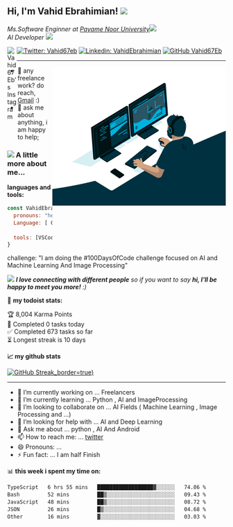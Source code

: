 <h2> Hi, I'm Vahid Ebrahimian! <img src="https://media.giphy.com/media/mGcNjsfWAjY5AEZNw6/giphy.gif" width="50"></h2>
<p><em>Ms.Software Enginner at <a href="http://pnu.ac.ir/portal/home/">Payame Noor University</a><img src="https://media.giphy.com/media/fYSnHlufseco8Fh93Z/giphy.gif" width="30"></br>AI Developer <img src="https://media.giphy.com/media/WUlplcMpOCEmTGBtBW/giphy.gif" width="30"> 
</em></p>

<a href="https://www.instagram.com/Vahid67Eb/">
  <img align="left" alt="Vahid67Eb's Instagram" width="22px" src="https://raw.githubusercontent.com/hussainweb/hussainweb/main/icons/instagram.png" />
</a>

[![Twitter: Vahid67eb](https://img.shields.io/twitter/follow/Vahid67eb?style=social)](https://twitter.com/Vahid67eb)
[![Linkedin: VahidEbrahimian](https://img.shields.io/badge/-VahidEbrahimian-blue?style=flat-square&logo=Linkedin&logoColor=white&link=https://www.linkedin.com/in/vahid-ebrahimian-842664239/)](https://www.linkedin.com/in/vahid-ebrahimian-842664239/)
[![GitHub Vahid67Eb](https://img.shields.io/github/followers/thaiane?label=follow&style=social)](https://github.com/Vahid67eb)

---
<img align="right" alt="GIF" src="https://github.com/Vahid67eb/Vahid67eb/blob/fda701954711c17cc39366f4d15dc1f9e1ac2370/code.gif?raw=true" width="400" height="320" />



- 💼 any freelance work? do reach, [Gmail](Vahid67Ebrahimian@gmail.com) :)
- 💬 ask me about anything, i am happy to help;



### <img src="https://media.giphy.com/media/VgCDAzcKvsR6OM0uWg/giphy.gif" width="50"> A little more about me...  

**languages and tools:**

```javascript
const VahidEbrahimian = {
  pronouns: "he" | "man",
  Language: [ C++ <code><img height="20" src="https://raw.githubusercontent.com/github/explore/80688e429a7d4ef2fca1e82350fe8e3517d3494d/topics/cpp/cpp.png"></code>, Python <code><img height="20" src="https://raw.githubusercontent.com/github/explore/80688e429a7d4ef2fca1e82350fe8e3517d3494d/topics/python/python.png"></code>, Java <code><img height="20" src="https://raw.githubusercontent.com/github/explore/80688e429a7d4ef2fca1e82350fe8e3517d3494d/topics/java/java.png"></code>, Kotlin <code><img height="20" src="https://raw.githubusercontent.com/github/explore/80688e429a7d4ef2fca1e82350fe8e3517d3494d/topics/kotlin/kotlin.png"></code>],

  tools: [VSCode, Colab, JetBrains, AndroidStudio , Visual Studio , Git]
}
```

 challenge: "I am doing the #100DaysOfCode challenge focused on AI and Machine Learning And Image Processing"



<img src="https://media.giphy.com/media/LnQjpWaON8nhr21vNW/giphy.gif" width="60"> <em><b>I love connecting with different people</b> so if you want to say <b>hi, I'll be happy to meet you more!</b> :)</em>

🚧 **my todoist stats:**
<!-- TODO-IST:START -->
🏆  8,004 Karma Points           
🌸  Completed 0 tasks today           
✅  Completed 673 tasks so far           
⏳  Longest streak is 10 days
<!-- TODO-IST:END -->


**📈 my github stats**
	
[![GitHub Streak]([https://github-readme-stats.vercel.app/api?username=Vahid67Eb&show_icons=true&theme=shades-of-purple)_border=true)](https://git.io/streak-stats)


---
- 🔭 I’m currently working on ... Freelancers
- 🌱 I’m currently learning ... Python , AI and ImageProcessing
- 👯 I’m looking to collaborate on ... AI Fields ( Machine Learning , Image Processing and ...)
- 🤔 I’m looking for help with ... AI and Deep Learning
- 💬 Ask me about ... python , AI And Android
- 📫 How to reach me: ... [twitter](@Vahid67Eb)
- 😄 Pronouns: ...
- ⚡ Fun fact: ... I am half Finish

📊 **this week i spent my time on:**
<!--START_SECTION:waka-->

```txt
TypeScript   6 hrs 55 mins   ██████████████████▓░░░░░░   74.06 %
Bash         52 mins         ██▒░░░░░░░░░░░░░░░░░░░░░░   09.43 %
JavaScript   48 mins         ██▒░░░░░░░░░░░░░░░░░░░░░░   08.72 %
JSON         26 mins         █▒░░░░░░░░░░░░░░░░░░░░░░░   04.68 %
Other        16 mins         ▓░░░░░░░░░░░░░░░░░░░░░░░░   03.03 %
```
